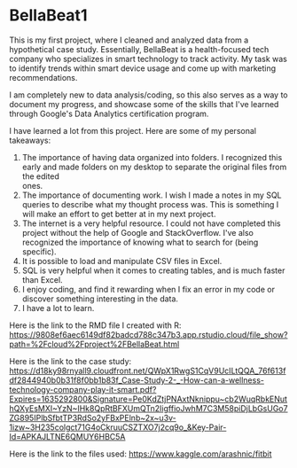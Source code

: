 # BellaBeat1
This is my first project, where I cleaned and analyzed data from a hypothetical case study. Essentially, BellaBeat is a health-focused tech company who specializes in smart technology to track activity. My task was to identify trends within smart device usage and come up with marketing recommendations.

I am completely new to data analysis/coding, so this also serves as a way to document my progress, and showcase some of the skills that I've learned through Google's Data Analytics certification program.

I have learned a lot from this project. Here are some of my personal takeaways:
  1. The importance of having data organized into folders. I recognized this early and made folders on my desktop to separate the original files from the edited    
     ones.
  3. The importance of documenting work. I wish I made a notes in my SQL queries to describe what my thought process was. This is something I will make an effort to      get better at in my next project.
  4. The internet is a very helpful resource. I could not have completed this project without the help of Google and StackOverflow. I've also recognized the    importance of knowing what to search for (being specific).
  5. It is possible to load and manipulate CSV files in Excel.
  6. SQL is very helpful when it comes to creating tables, and is much faster than Excel.
  7. I enjoy coding, and find it rewarding when I fix an error in my code or discover something interesting in the data.
  8. I have a lot to learn. 
    
Here is the link to the RMD file I created with R:
https://9808ef6aec6149df82badcd788c347b3.app.rstudio.cloud/file_show?path=%2Fcloud%2Fproject%2FBellaBeat.html

Here is the link to the case study:
https://d18ky98rnyall9.cloudfront.net/QWpX1RwgS1CqV9UcILtQQA_76f613fdf2844940b0b31f8f0bb1b83f_Case-Study-2-_-How-can-a-wellness-technology-company-play-it-smart.pdf?Expires=1635292800&Signature=Pe0KdZtjPNAxtNknippu~cb2WuqRbkENuthQXyEsMXI~YzN~IHk8QpRtBFXUmQTn2IigffioJwhM7C3M58piDjLbGsUGo7ZG895IPlbSfbtTP3RdSo2yFBxPElnb~2x~u3v-1izw~3H235colgct71G4oCkruuCSZTXO7j2cq9o_&Key-Pair-Id=APKAJLTNE6QMUY6HBC5A 

Here is the link to the files used:
https://www.kaggle.com/arashnic/fitbit 

